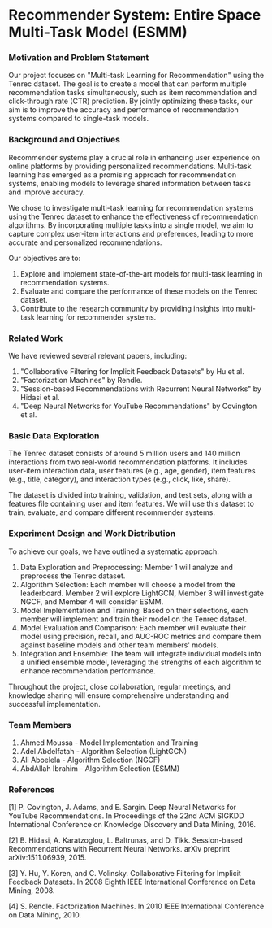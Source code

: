 # Recommender System: Entire Space Multi-Task Model (ESMM)


### Motivation and Problem Statement

Our project focuses on "Multi-task Learning for Recommendation" using the Tenrec dataset. The goal is to create a model that can perform multiple recommendation tasks simultaneously, such as item recommendation and click-through rate (CTR) prediction. By jointly optimizing these tasks, our aim is to improve the accuracy and performance of recommendation systems compared to single-task models.

### Background and Objectives

Recommender systems play a crucial role in enhancing user experience on online platforms by providing personalized recommendations. Multi-task learning has emerged as a promising approach for recommendation systems, enabling models to leverage shared information between tasks and improve accuracy.

We chose to investigate multi-task learning for recommendation systems using the Tenrec dataset to enhance the effectiveness of recommendation algorithms. By incorporating multiple tasks into a single model, we aim to capture complex user-item interactions and preferences, leading to more accurate and personalized recommendations.

Our objectives are to:
1. Explore and implement state-of-the-art models for multi-task learning in recommendation systems.
2. Evaluate and compare the performance of these models on the Tenrec dataset.
3. Contribute to the research community by providing insights into multi-task learning for recommender systems.

### Related Work

We have reviewed several relevant papers, including:
1. "Collaborative Filtering for Implicit Feedback Datasets" by Hu et al.
2. "Factorization Machines" by Rendle.
3. "Session-based Recommendations with Recurrent Neural Networks" by Hidasi et al.
4. "Deep Neural Networks for YouTube Recommendations" by Covington et al.

### Basic Data Exploration

The Tenrec dataset consists of around 5 million users and 140 million interactions from two real-world recommendation platforms. It includes user-item interaction data, user features (e.g., age, gender), item features (e.g., title, category), and interaction types (e.g., click, like, share).

The dataset is divided into training, validation, and test sets, along with a features file containing user and item features. We will use this dataset to train, evaluate, and compare different recommender systems.

### Experiment Design and Work Distribution

To achieve our goals, we have outlined a systematic approach:

1. Data Exploration and Preprocessing: Member 1 will analyze and preprocess the Tenrec dataset.
2. Algorithm Selection: Each member will choose a model from the leaderboard. Member 2 will explore LightGCN, Member 3 will investigate NGCF, and Member 4 will consider ESMM.
3. Model Implementation and Training: Based on their selections, each member will implement and train their model on the Tenrec dataset.
4. Model Evaluation and Comparison: Each member will evaluate their model using precision, recall, and AUC-ROC metrics and compare them against baseline models and other team members' models.
5. Integration and Ensemble: The team will integrate individual models into a unified ensemble model, leveraging the strengths of each algorithm to enhance recommendation performance.

Throughout the project, close collaboration, regular meetings, and knowledge sharing will ensure comprehensive understanding and successful implementation.

### Team Members

1. Ahmed Moussa - Model Implementation and Training
2. Adel Abdelfatah - Algorithm Selection (LightGCN)
3. Ali Aboelela - Algorithm Selection (NGCF)
4. AbdAllah Ibrahim - Algorithm Selection (ESMM)

### References

[1] P. Covington, J. Adams, and E. Sargin. Deep Neural Networks for YouTube Recommendations. In Proceedings of the 22nd ACM SIGKDD International Conference on Knowledge Discovery and Data Mining, 2016.

[2] B. Hidasi, A. Karatzoglou, L. Baltrunas, and D. Tikk. Session-based Recommendations with Recurrent Neural Networks. arXiv preprint arXiv:1511.06939, 2015.

[3] Y. Hu, Y. Koren, and C. Volinsky. Collaborative Filtering for Implicit Feedback Datasets. In 2008 Eighth IEEE International Conference on Data Mining, 2008.

[4] S. Rendle. Factorization Machines. In 2010 IEEE International Conference on Data Mining, 2010.
